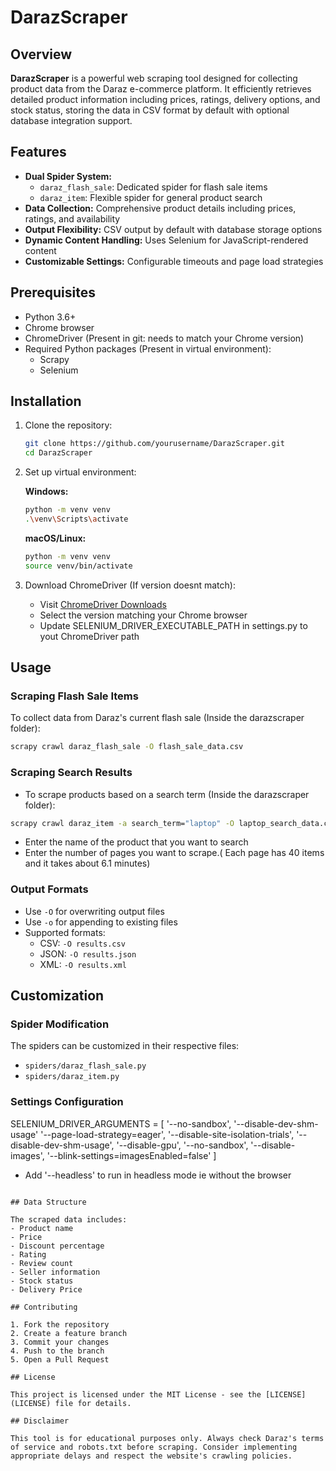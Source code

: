# DarazScraper

## Overview

**DarazScraper** is a powerful web scraping tool designed for collecting product data from the Daraz e-commerce platform. It efficiently retrieves detailed product information including prices, ratings, delivery options, and stock status, storing the data in CSV format by default with optional database integration support.

## Features

- **Dual Spider System:**
  - `daraz_flash_sale`: Dedicated spider for flash sale items
  - `daraz_item`: Flexible spider for general product search
- **Data Collection:** Comprehensive product details including prices, ratings, and availability
- **Output Flexibility:** CSV output by default with database storage options
- **Dynamic Content Handling:** Uses Selenium for JavaScript-rendered content
- **Customizable Settings:** Configurable timeouts and page load strategies

## Prerequisites

- Python 3.6+
- Chrome browser
- ChromeDriver (Present in git: needs to match your Chrome version)
- Required Python packages (Present in virtual environment):
  - Scrapy
  - Selenium

## Installation

1. Clone the repository:
   ```bash
   git clone https://github.com/yourusername/DarazScraper.git
   cd DarazScraper
   ```

2. Set up virtual environment:

   **Windows:**
   ```bash
   python -m venv venv
   .\venv\Scripts\activate
   ```

   **macOS/Linux:**
   ```bash
   python -m venv venv
   source venv/bin/activate
   ```

4. Download ChromeDriver (If version doesnt match):
   - Visit [ChromeDriver Downloads](https://sites.google.com/chromium.org/driver/)
   - Select the version matching your Chrome browser
   - Update SELENIUM_DRIVER_EXECUTABLE_PATH in settings.py to yout ChromeDriver path

## Usage

### Scraping Flash Sale Items

To collect data from Daraz's current flash sale (Inside the darazscraper folder):

```bash
scrapy crawl daraz_flash_sale -O flash_sale_data.csv
```

### Scraping Search Results

- To scrape products based on a search term (Inside the darazscraper folder):

```bash
scrapy crawl daraz_item -a search_term="laptop" -O laptop_search_data.csv
```
- Enter the name of the product that you want to search 
- Enter the number of pages you want to scrape.( Each page has 40 items and it takes about 6.1 minutes)


### Output Formats

- Use `-O` for overwriting output files
- Use `-o` for appending to existing files
- Supported formats:
  - CSV: `-O results.csv`
  - JSON: `-O results.json`
  - XML: `-O results.xml`

## Customization

### Spider Modification

The spiders can be customized in their respective files:
- `spiders/daraz_flash_sale.py`
- `spiders/daraz_item.py`


### Settings Configuration

SELENIUM_DRIVER_ARGUMENTS = [
    '--no-sandbox', 
    '--disable-dev-shm-usage'
    '--page-load-strategy=eager',
    '--disable-site-isolation-trials',
    '--disable-dev-shm-usage',
    '--disable-gpu',
    '--no-sandbox',
    '--disable-images',
    '--blink-settings=imagesEnabled=false'
]
- Add '--headless' to run in headless mode ie without the browser
```

## Data Structure

The scraped data includes:
- Product name
- Price
- Discount percentage
- Rating
- Review count
- Seller information
- Stock status
- Delivery Price

## Contributing

1. Fork the repository
2. Create a feature branch
3. Commit your changes
4. Push to the branch
5. Open a Pull Request

## License

This project is licensed under the MIT License - see the [LICENSE](LICENSE) file for details.

## Disclaimer

This tool is for educational purposes only. Always check Daraz's terms of service and robots.txt before scraping. Consider implementing appropriate delays and respect the website's crawling policies.
